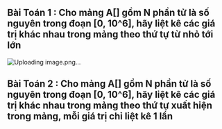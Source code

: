 ## Bài Toán 1 : Cho mảng A[] gồm N phần tử là số nguyên trong đoạn [0, 10^6], hãy liệt kê các giá trị khác nhau trong mảng theo thứ tự từ nhỏ tới lớn
![Uploading image.png…]()

## Bài Toán 2 : Cho mảng A[] gồm N phần tử là số nguyên trong đoạn [0, 10^6], hãy liệt kê các giá trị khác nhau trong mảng theo thứ tự xuất hiện trong mảng, mỗi giá trị chỉ liệt kê 1 lần
